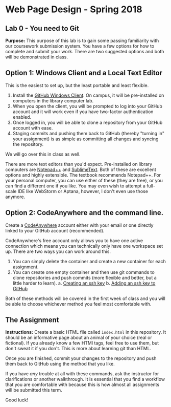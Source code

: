 # Web Page Design - Spring 2018
## Lab 0 - You need to Git

**Purpose:** This purpose of this lab is to gain some passing familiarity with
our coursework submission system. You have a few options for how to complete
and submit your work. There are two suggested options and both will be
demonstrated in class.

## Option 1: Windows Client and a Local Text Editor

This is the easiest to set up, but the least portable and least flexible.

1. Install the [GitHub Windows Client](https://desktop.github.com/). On campus,
   it will be pre-installed on computers in the library computer lab.
1. When you open the client, you will be prompted to log into your GitHub
   account and it will work even if you have two-factor authentication enabled.
1. Once logged in, you will be able to clone a repository from your GitHub
   account with ease.
1. Staging commits and pushing them back to GitHub (thereby "turning in" your
   assignment) is as simple as committing all changes and syncing the
   repository.

We will go over this in class as well.

There are more text editors than you'd expect. Pre-installed on library
computers are [Notepad++](https://notepad-plus-plus.org/) and
[SublimeText](https://www.sublimetext.com/). Both of these are excellent
options and highly extensible. The textbook recommends Notepad++. For your
personal computer, you can use either of these (they are free), or you can find
a different one if you like. You may even wish to attempt a full-scale IDE like
WebStorm or Aptana, however, I don't even use those anymore.

## Option 2: CodeAnywhere and the command line.

Create a [CodeAnywhere](https://codeanywhere.com/) account either with your
email or one directly linked to your GitHub account (recommended).

CodeAnywhere's free account only allows you to have one active connection which
means you can technically only have one workspace set up. There are two ways
you can work around this.

1. You can simply delete the container and create a new container for each assignment.
1. You can create one empty container and then use git commands to clone
   repositories and push commits (more flexible and better, but a little harder
   to learn).
  a. [Creating an ssh
  key](https://help.github.com/articles/generating-a-new-ssh-key-and-adding-it-to-the-ssh-agent/)
  b. [Adding an ssh key to
  GitHub](https://help.github.com/articles/adding-a-new-ssh-key-to-your-github-account/)

Both of these methods will be covered in the first week of class and you will
be able to choose whichever method you feel most comfortable with.

## The Assignment

**Instructions:** Create a basic HTML file called `index.html` in this
repository. It should be an informative page about an animal of your choice
(real or fictional). If you already know a few HTMl tags, feel free to use
them, but don't sweat it if you don't. This is more about learning git than
HTML.

Once you are finished, commit your changes to the repository and push them back
to GitHub using the method that you like.

If you have _any_ trouble at all with these commands, ask the instructor for
clarifications or another walkthrough. It is essential that you find a workflow
that you are comfortable with because this is how almost all assignments will
be submitted this term.

Good luck!
